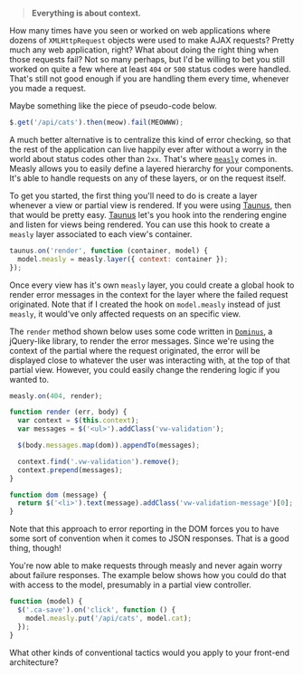 > **Everything is about context.**

How many times have you seen or worked on web applications where dozens of `XMLHttpRequest` objects were used to make AJAX requests? Pretty much any web application, right? What about doing the right thing when those requests fail? Not so many perhaps, but I'd be willing to bet you still worked on quite a few where at least `404` or `500` status codes were handled. That's still not good enough if you are handling them every time, whenever you made a request.

Maybe something like the piece of pseudo-code below.

```js
$.get('/api/cats').then(meow).fail(MEOWWW);
```

A much better alternative is to centralize this kind of error checking, so that the rest of the application can live happily ever after without a worry in the world about status codes other than `2xx`. That's where [`measly`][1] comes in. Measly allows you to easily define a layered hierarchy for your components. It's able to handle requests on any of these layers, or on the request itself.

To get you started, the first thing you'll need to do is create a layer whenever a view or partial view is rendered. If you were using [Taunus][3], then that would be pretty easy. [Taunus][3] let's you hook into the rendering engine and listen for views being rendered. You can use this hook to create a `measly` layer associated to each view's container.

```js
taunus.on('render', function (container, model) {
  model.measly = measly.layer({ context: container });
});
```

Once every view has it's own `measly` layer, you could create a global hook to render error messages in the context for the layer where the failed request originated. Note that if I created the hook on `model.measly` instead of just `measly`, it would've only affected requests on an specific view.

The `render` method shown below uses some code written in [`Dominus`][2], a jQuery-like library, to render the error messages. Since we're using the context of the partial where the request originated, the error will be displayed close to whatever the user was interacting with, at the top of that partial view. However, you could easily change the rendering logic if you wanted to.

```js
measly.on(404, render);

function render (err, body) {
  var context = $(this.context);
  var messages = $('<ul>').addClass('vw-validation');

  $(body.messages.map(dom)).appendTo(messages);

  context.find('.vw-validation').remove();
  context.prepend(messages);
}

function dom (message) {
  return $('<li>').text(message).addClass('vw-validation-message')[0];
}
```

Note that this approach to error reporting in the DOM forces you to have some sort of convention when it comes to JSON responses. That is a good thing, though!

You're now able to make requests through measly and never again worry about failure responses. The example below shows how you could do that with access to the model, presumably in a partial view controller.

```js
function (model) {
  $('.ca-save').on('click', function () {
    model.measly.put('/api/cats', model.cat);
  });
}
```

What other kinds of conventional tactics would you apply to your front-end architecture?

  [1]: https://github.com/bevacqua/measly
  [2]: https://github.com/bevacqua/dominus
  [3]: https://github.com/bevacqua/taunus
